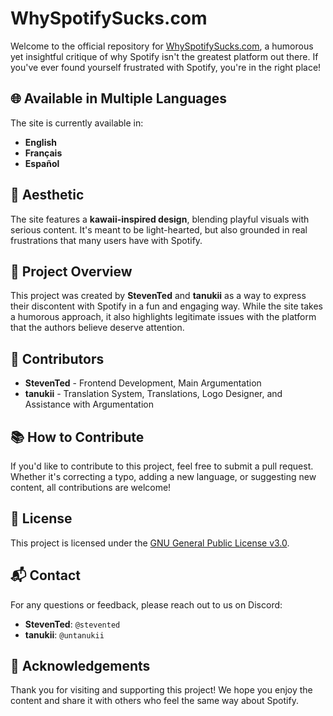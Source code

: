 # WhySpotifySucks.com

Welcome to the official repository for [WhySpotifySucks.com](https://whyspotifysucks.com), a humorous yet insightful critique of why Spotify isn't the greatest platform out there. If you've ever found yourself frustrated with Spotify, you're in the right place!

## 🌐 Available in Multiple Languages

The site is currently available in:
- **English**
- **Français**
- **Español**

## 🎨 Aesthetic

The site features a **kawaii-inspired design**, blending playful visuals with serious content. It's meant to be light-hearted, but also grounded in real frustrations that many users have with Spotify.

## 🚀 Project Overview

This project was created by **StevenTed** and **tanukii** as a way to express their discontent with Spotify in a fun and engaging way. While the site takes a humorous approach, it also highlights legitimate issues with the platform that the authors believe deserve attention.

## 👥 Contributors

- **StevenTed** - Frontend Development, Main Argumentation
- **tanukii** - Translation System, Translations, Logo Designer, and Assistance with Argumentation

## 📚 How to Contribute

If you'd like to contribute to this project, feel free to submit a pull request. Whether it's correcting a typo, adding a new language, or suggesting new content, all contributions are welcome!

## 📄 License

This project is licensed under the [GNU General Public License v3.0](LICENSE).

## 📬 Contact

For any questions or feedback, please reach out to us on Discord:
- **StevenTed**: `@stevented`
- **tanukii**: `@untanukii`

## 🙏 Acknowledgements

Thank you for visiting and supporting this project! We hope you enjoy the content and share it with others who feel the same way about Spotify.
